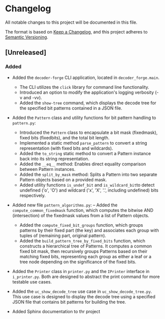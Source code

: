 # Changelog

All notable changes to this project will be documented in this file.

The format is based on [Keep a Changelog](https://keepachangelog.com/en/1.1.0/),
and this project adheres to [Semantic Versioning](https://semver.org/spec/v2.0.0.html).

## [Unreleased]

### Added

- Added the `decoder-forge` CLI application, located in `decoder_forge.main`.
  - The CLI utilizes the `click` library for command line functionality.
  - Introduced an option to modify the application's logging verbosity (-v and -vv).
  - Added the `show-tree` command, which displays the decode tree for the specified bit patterns contained in a JSON file.
  
- Added the `Pattern` class and utility functions for bit pattern handling to `pattern.py`:
  - Introduced the `Pattern` class to encapsulate a bit mask (fixedmask), fixed bits (fixedbits), and the total bit length.
  - Implemented a static method `parse_pattern` to convert a string representation (with fixed bits and wildcards).
  - Added the `to_string` static method to convert a Pattern instance back into its string representation.
  - Added the `__eq__` method: Enables direct equality comparison between Pattern instances.
  - Added the `split_by_mask` method: Splits a Pattern into two separate Pattern objects based on a provided mask.
  - Added utility functions `is_undef_bit` and `is_wildcard_bit`to detect undefined ('o', 'O') and wildcard ('x', 'X', '.', including undefined) 
    bits respectively.
    
- Added new file `pattern_algorithms.py`:
  – Added the `compute_common_fixedmask` function, which computes the bitwise AND (intersection) of the fixedmask values from a list of Pattern objects.
  - Added the `compute_fixed_bit_groups` function, which groups patterns by their fixed part (the key) and associates each group with tuples of (remaining part, original pattern).
  - Added the `build_pattern_tree_by_fixed_bits` function, which constructs a hierarchical tree of Patterns. It computes a common fixed bit mask, then recursively groups 
    Patterns based on their matching fixed bits, representing each group as either a leaf or a tree node depending on the significance of the fixed bits.

- Added the `Printer` class in `printer.py` and the `IPrinter` interface in `i_printer.py`. Both are designed to abstract the print command for more testable use cases.

- Added the `uc_show_decode_tree` use case in `uc_show_decode_tree.py`. This use case is designed to display the decode tree using a specified JSON file that contains bit patterns for building the tree.

- Added Sphinx documentation to thr project
